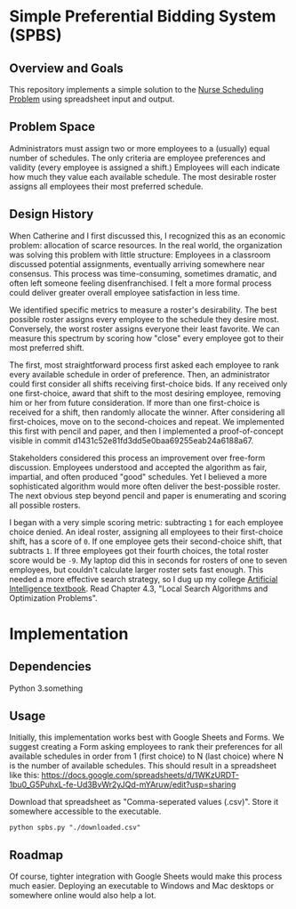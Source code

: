 # Simple Preferential Bidding System (SPBS)

## Overview and Goals
This repository implements a simple solution to the [Nurse Scheduling Problem](https://en.wikipedia.org/wiki/Nurse_scheduling_problem) using spreadsheet input and output.

## Problem Space
Administrators must assign two or more employees to a (usually) equal number of schedules.  The only criteria are employee preferences and validity (every employee is assigned a shift.)  Employees will each indicate how much they value each available schedule.  The most desirable roster assigns all employees their most preferred schedule.

## Design History
When Catherine and I first discussed this, I recognized this as an economic problem:  allocation of scarce resources.  In the real world, the organization was solving this problem with little structure:  Employees in a classroom discussed potential assignments, eventually arriving somewhere near consensus.  This process was time-consuming, sometimes dramatic, and often left someone feeling disenfranchised.  I felt a more formal process could deliver greater overall employee satisfaction in less time.

We identified specific metrics to measure a roster's desirability.  The best possible roster assigns every employee to the schedule they desire most.  Conversely, the worst roster assigns everyone their least favorite.  We can measure this spectrum by scoring how "close" every employee got to their most preferred shift.

The first, most straightforward process first asked each employee to rank every available schedule in order of preference.  Then, an administrator could first consider all shifts receiving first-choice bids.  If any received only one first-choice, award that shift to the most desiring employee, removing him or her from future consideration.  If more than one first-choice is received for a shift, then randomly allocate the winner.  After considering all first-choices, move on to the second-choices and repeat.  We implemented this first with pencil and paper, and then I implemented a proof-of-concept visible in commit d1431c52e81fd3dd5e0baa69255eab24a6188a67.

Stakeholders considered this process an improvement over free-form discussion.  Employees understood and accepted the algorithm as fair, impartial, and often produced "good" schedules.  Yet I believed a more sophisticated algorithm would more often deliver the best-possible roster.  The next obvious step beyond pencil and paper is enumerating and scoring all possible rosters.

I began with a very simple scoring metric:  subtracting `1` for each employee choice denied.  An ideal roster, assigning all employees to their first-choice shift, has a score of `0`.  If one employee gets their second-choice shift, that subtracts `1`.  If three employees got their fourth choices, the total roster score would be `-9`.  My laptop did this in seconds for rosters of one to seven employees, but couldn't calculate larger roster sets fast enough.  This needed a more effective search strategy, so I dug up my college [Artificial Intelligence textbook](https://en.wikipedia.org/wiki/Artificial_Intelligence:_A_Modern_Approach).  Read Chapter 4.3, "Local Search Algorithms and Optimization Problems".

# Implementation

## Dependencies
Python 3.something

## Usage
Initially, this implementation works best with Google Sheets and Forms.  We suggest creating a Form asking employees to rank their preferences for all available schedules in order from 1 (first choice) to N (last choice) where N is the number of available schedules.  This should result in a spreadsheet like this:
https://docs.google.com/spreadsheets/d/1WKzURDT-1bu0_G5PuhxL-fe-Ud3BvWr2yJQd-mYAruw/edit?usp=sharing

Download that spreadsheet as "Comma-seperated values (.csv)".  Store it somewhere accessible to the executable.

`python spbs.py "./downloaded.csv"`

## Roadmap
Of course, tighter integration with Google Sheets would make this process much easier.  Deploying an executable to Windows and Mac desktops or somewhere online would also help a lot.
